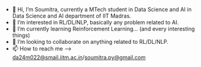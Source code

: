 - 👋 Hi, I’m Soumitra, currently a MTech student in Data Science and AI in Data Science and AI department of IIT Madras.
- 👀 I’m interested in RL/DL/NLP, basically any problem related to AI.
- 🌱 I’m currently learning Reinforcement Learning... (and every interesting things)
- 💞️ I’m looking to collaborate on anything related to RL/DL/NLP.
- 📫 How to reach me --> da24m022@smail.iitm.ac.in/soumitra.py@gmail.com

<!---
dsoum/dsoum is a ✨ special ✨ repository because its `README.md` (this file) appears on your GitHub profile.
You can click the Preview link to take a look at your changes.
--->
